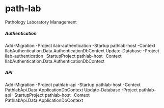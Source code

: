 # path-lab
Pathology Laboratory Management

##### Authentication

Add-Migration -Project ilab-authentication -Startup pathlab-host -Context IlabAuthentication.Data.AuthenticationDbContext
Update-Database -Project ilab-authentication -StartupProject pathlab-host -Context IlabAuthentication.Data.AuthenticationDbContext

##### API

Add-Migration -Project pathlab-api -Startup pathlab-host -Context PathlabApi.Data.ApplicationDbContext
Update-Database -Project pathlab-api -StartupProject pathlab-host -Context PathlabApi.Data.ApplicationDbContext
